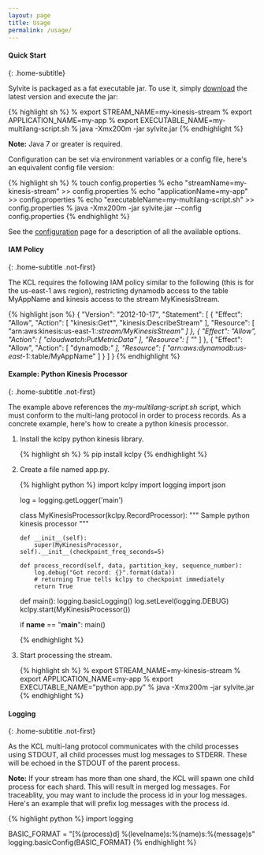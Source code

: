 ```yaml
---
layout: page
title: Usage
permalink: /usage/
---
```


#### Quick Start
{: .home-subtitle}

Sylvite is packaged as a fat executable jar.  To use it, simply [download](http://abc.com) the latest version
and execute the jar:

{% highlight sh %}
% export STREAM_NAME=my-kinesis-stream
% export APPLICATION_NAME=my-app
% export EXECUTABLE_NAME=my-multilang-script.sh
% java -Xmx200m -jar sylvite.jar
{% endhighlight %}

**Note:** Java 7 or greater is required.

Configuration can be set via environment variables or a config file, here's
an equivalent config file version:

{% highlight sh %}
% touch config.properties
% echo "streamName=my-kinesis-stream" >> config.properties
% echo "applicationName=my-app" >> config.properties
% echo "executableName=my-multilang-script.sh" >> config.properties
% java -Xmx200m -jar sylvite.jar --config config.properties
{% endhighlight %}

See the [configuration]({{site.baseurl}}/configuration/) page for a description of all the available options.

#### IAM Policy
{: .home-subtitle .not-first}

The KCL requires the following IAM policy similar to the following (this is for the us-east-1 aws region),
restricting dynamodb access to the table MyAppName and kinesis access to the stream MyKinesisStream.

{% highlight json %}
{
    "Version": "2012-10-17",
    "Statement": [
        {
            "Effect": "Allow",
            "Action": [
                "kinesis:Get*",
                "kinesis:DescribeStream"
            ],
            "Resource": [
                "arn:aws:kinesis:us-east-1:*:stream/MyKinesisStream"
            ]
        },
        {
            "Effect": "Allow",
            "Action": [
                "cloudwatch:PutMetricData"
            ],
            "Resource": [
                "*"
            ]
        },
        {
            "Effect": "Allow",
            "Action": [
                "dynamodb:*"
            ],
            "Resource": [
                "arn:aws:dynamodb:us-east-1:*:table/MyAppName"
            ]
        }
    ]
}
{% endhighlight %}

#### Example: Python Kinesis Processor
{: .home-subtitle .not-first}

The example above references the *my-multilang-script.sh* script, which must conform
to the multi-lang protocol in order to process records.  As a concrete example, here's
how to create a python kinesis processor.

<ol>

<li>Install the kclpy python kinesis library.</li>

{% highlight sh %}
% pip install kclpy
{% endhighlight %}

<li>Create a file named app.py.</li>

{% highlight python %}
import kclpy
import logging
import json

log = logging.getLogger('main')

class MyKinesisProcessor(kclpy.RecordProcessor):
    """
    Sample python kinesis processor
    """

    def __init__(self):
        super(MyKinesisProcessor, self).__init__(checkpoint_freq_seconds=5)

    def process_record(self, data, partition_key, sequence_number):
        log.debug("Got record: {}".format(data))
        # returning True tells kclpy to checkpoint immediately
        return True

def main():
    logging.basicLogging()
    log.setLevel(logging.DEBUG)
    kclpy.start(MyKinesisProcessor())

if __name__ == "__main__":
    main()

{% endhighlight %}

<li>Start processing the stream.</li>

{% highlight sh %}
% export STREAM_NAME=my-kinesis-stream
% export APPLICATION_NAME=my-app
% export EXECUTABLE_NAME="python app.py"
% java -Xmx200m -jar sylvite.jar
{% endhighlight %}
</ol>

#### Logging
{: .home-subtitle .not-first}

As the KCL multi-lang protocol communicates with the child processes using STDOUT,
all child processes must log messages to STDERR.  These will be echoed in the
STDOUT of the parent process.

**Note:** If your stream has more than one shard, the KCL will spawn one child process
for each shard.  This will result in merged log messages.  For traceablity, you
may want to include the process id in your log messages.  Here's an example that
will prefix log messages with the process id.

{% highlight python %}
import logging

BASIC_FORMAT = "[%(process)d] %(levelname)s:%(name)s:%(message)s"
logging.basicConfig(BASIC_FORMAT)
{% endhighlight %}
